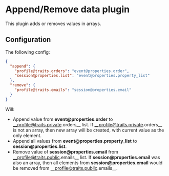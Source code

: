 # Append/Remove data plugin

This plugin adds or removes values in arrays.

## Configuration

The following config:

```json
{
  "append": {
    "profile@traits.orders": "event@properties.order",
    "session@properties.list": "event@properties.property_list"
  },
  "remove": {
    "profile@traits.emails": "session@properties.email"
  }
}
```

Will:

- Append value from __event@properties.order__ to __profile@traits.private.orders__ list. If __profile@traits.private.orders__
  is not an array, then new array will be created, with current value as the only element.
- Append all values from __event@properties.property_list__ to __session@properties.list__.
- Remove value of __session@properties.email__ from __profile@traits.public.emails__ list. If __session@properties.email__ was
  also an array, then all elements from __session@properties.email__ would be removed from __profile@traits.public.emails__.
